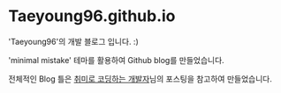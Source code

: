 # Taeyoung96.github.io
'Taeyoung96'의 개발 블로그 입니다. :)

'minimal mistake' 테마를 활용하여 Github blog를 만들었습니다.  

전체적인 Blog 틀은 [취미로 코딩하는 개발자](https://devinlife.com/howto/)님의 포스팅을 참고하여 만들었습니다.  
